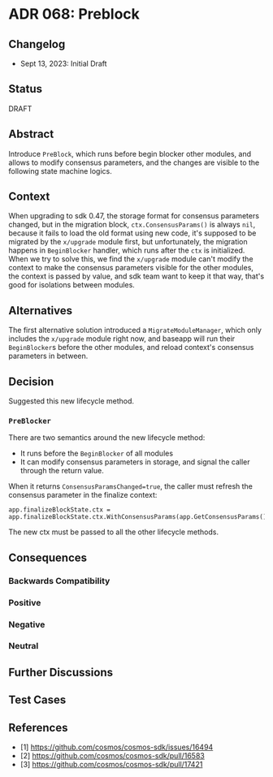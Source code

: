 # ADR 068: Preblock

## Changelog

* Sept 13, 2023: Initial Draft

## Status

DRAFT

## Abstract

Introduce `PreBlock`, which runs before begin blocker other modules, and allows to modify consensus parameters, and the changes are visible to the following state machine logics.

## Context

When upgrading to sdk 0.47, the storage format for consensus parameters changed, but in the migration block, `ctx.ConsensusParams()` is always `nil`, because it fails to load the old format using new code, it's supposed to be migrated by the `x/upgrade` module first, but unfortunately, the migration happens in `BeginBlocker` handler, which runs after the `ctx` is initialized.
When we try to solve this, we find the `x/upgrade` module can't modify the context to make the consensus parameters visible for the other modules, the context is passed by value, and sdk team want to keep it that way, that's good for isolations between modules.

## Alternatives

The first alternative solution introduced a `MigrateModuleManager`, which only includes the `x/upgrade` module right now, and baseapp will run their `BeginBlocker`s before the other modules, and reload context's consensus parameters in between.

## Decision

Suggested this new lifecycle method.

### `PreBlocker`

There are two semantics around the new lifecycle method:

- It runs before the `BeginBlocker` of all modules
- It can modify consensus parameters in storage, and signal the caller through the return value.

When it returns `ConsensusParamsChanged=true`, the caller must refresh the consensus parameter in the finalize context:
```
app.finalizeBlockState.ctx = app.finalizeBlockState.ctx.WithConsensusParams(app.GetConsensusParams())
```

The new ctx must be passed to all the other lifecycle methods.


## Consequences

### Backwards Compatibility

### Positive

### Negative

### Neutral

## Further Discussions

## Test Cases

## References
* [1] https://github.com/cosmos/cosmos-sdk/issues/16494
* [2] https://github.com/cosmos/cosmos-sdk/pull/16583
* [3] https://github.com/cosmos/cosmos-sdk/pull/17421
